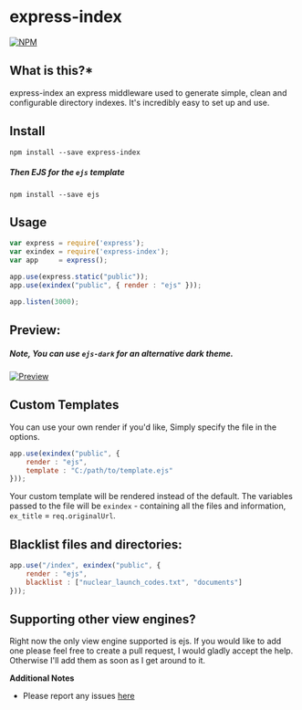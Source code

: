 express-index
=============

[![NPM](https://nodei.co/npm/express-index.png?downloads=true)](https://nodei.co/npm/express-index/)

**What is this?***
------------------
express-index an express middleware used to generate simple, clean and configurable directory indexes.
It's incredibly easy to set up and use.

Install
---------------------

```npm install --save express-index```
##### Then EJS for the `ejs` template
```npm install --save ejs```

Usage
---------------------

```javascript
var express = require('express');
var exindex = require('express-index');
var app     = express();

app.use(express.static("public"));
app.use(exindex("public", { render : "ejs" }));

app.listen(3000);
```

Preview:
---------------------

##### Note, You can use `ejs-dark` for an alternative dark theme.

[![Preview](https://i.imgur.com/u2pt0Kn.gif)](https://i.imgur.com/u2pt0Kn.gif)

Custom Templates
---------------------

You can use your own render if you'd like, Simply specify the file in the options.

```javascript
app.use(exindex("public", {
    render : "ejs",
    template : "C:/path/to/template.ejs"
}));
```
Your custom template will be rendered instead of the default.
The variables passed to the file will be `exindex` - containing all the files and information, `ex_title` = `req.originalUrl`.


Blacklist files and directories:  
---------------------  
  
```javascript  
app.use("/index", exindex("public", {
    render : "ejs",
    blacklist : ["nuclear_launch_codes.txt", "documents"]
}));
```  


Supporting other view engines?
---------------------

Right now the only view engine supported is ejs. If you would like to add one please feel free to create a pull request, I would gladly accept the help.
Otherwise I'll add them as soon as I get around to it.

**Additional Notes**
- Please report any issues [here](https://github.com/DrKain/express-index/issues)